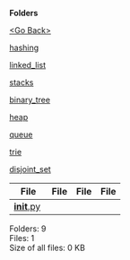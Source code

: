 **Folders**

[&lt;Go Back&gt;](../right.html)

[hashing](hashing/right.html)

[linked_list](linked_list/right.html)

[stacks](stacks/right.html)

[binary_tree](binary_tree/right.html)

[heap](heap/right.html)

[queue](queue/right.html)

[trie](trie/right.html)

[disjoint_set](disjoint_set/right.html)

<table><thead><tr class="header"><th><strong>File</strong></th><th><strong>File</strong></th><th><strong>File</strong></th><th><strong>File</strong></th></tr></thead><tbody><tr class="odd"><td><a href="__init__.py"><strong>init</strong>.py</a> </td><td></td><td></td><td></td></tr></tbody></table>

Folders: 9  
Files: 1  
Size of all files: 0 KB
